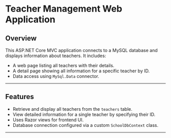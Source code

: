 # Teacher Management Web Application

## Overview

This ASP.NET Core MVC application connects to a MySQL database and displays information about teachers. It includes:

- A web page listing all teachers with their details.
- A detail page showing all information for a specific teacher by ID.
- Data access using `MySql.Data` connector.

---

## Features

- Retrieve and display all teachers from the `teachers` table.
- View detailed information for a single teacher by specifying their ID.
- Uses Razor views for frontend UI.
- Database connection configured via a custom `SchoolDbContext` class.

---
